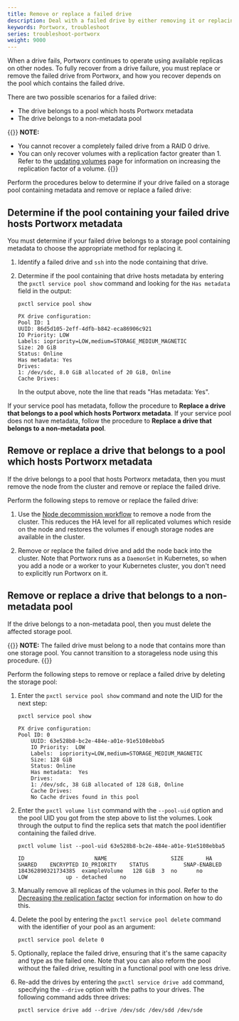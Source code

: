 ```yaml
---
title: Remove or replace a failed drive
description: Deal with a failed drive by either removing it or replacing it
keywords: Portworx, troubleshoot
series: troubleshoot-portworx
weight: 9000
---
```


When a drive fails, Portworx continues to operate using available replicas on other nodes. To fully recover from a drive failure, you must replace or remove the failed drive from Portworx, and how you recover depends on the pool which contains the failed drive.

There are two possible scenarios for a failed drive:

* The drive belongs to a pool which hosts Portworx metadata
* The drive belongs to a non-metadata pool

{{<info>}}
**NOTE:**

* You cannot recover a completely failed drive from a RAID 0 drive.
* You can only recover volumes with a replication factor greater than 1. Refer to the [updating volumes](/reference/cli/updating-volumes#update-a-volume-s-replication-factor) page for information on increasing the replication factor of a volume.
{{</info>}}

Perform the procedures below to determine if your drive failed on a storage pool containing metadata and remove or replace a failed drive:

## Determine if the pool containing your failed drive hosts Portworx metadata

You must determine if your failed drive belongs to a storage pool containing metadata to choose the appropriate method for replacing it.

1. Identify a failed drive and `ssh` into the node containing that drive.

2. Determine if the pool containing that drive hosts metadata by entering the `pxctl service pool show` command and looking for the `Has metadata` field in the output:

    ```text
    pxctl service pool show
    ```
    ```output
    PX drive configuration:
    Pool ID: 1
    UUID: 86d5d105-2eff-4dfb-b842-eca86906c921
    IO Priority: LOW
    Labels: iopriority=LOW,medium=STORAGE_MEDIUM_MAGNETIC
    Size: 20 GiB
    Status: Online
    Has metadata: Yes
    Drives:
    1: /dev/sdc, 8.0 GiB allocated of 20 GiB, Online
    Cache Drives:
    ```

    In the output above, note the line that reads "Has metadata: Yes".

If your service pool has metadata, follow the procedure to **Replace a drive that belongs to a pool which hosts Portworx metadata**. If your service pool does not have metadata, follow the procedure to **Replace a drive that belongs to a non-metadata pool**.

## Remove or replace a drive that belongs to a pool which hosts Portworx metadata

If the drive belongs to a pool that hosts Portworx metadata, then you must remove the node from the cluster and remove or replace the failed drive.

Perform the following steps to remove or replace the failed drive:

1. Use the [Node decommission workflow](/portworx-install-with-kubernetes/operate-and-maintain-on-kubernetes/uninstall/decommission-a-node/#step-1-migrate-application-pods-using-portworx-volumes-that-are-running-on-this-node) to remove a node from the cluster. This reduces the HA level for all replicated volumes which reside on the node and restores the volumes if enough storage nodes are available in the cluster.

2. Remove or replace the failed drive and add the node back into the cluster. Note that Portworx runs as a `DaemonSet` in Kubernetes, so when you add a node or a worker to your Kubernetes cluster, you don't need to explicitly run Portworx on it.

## Remove or replace a drive that belongs to a non-metadata pool

If the drive belongs to a non-metadata pool, then you must delete the affected storage pool.

{{<info>}}
**NOTE:** The failed drive must belong to a node that contains more than one storage pool. You cannot transition to a storageless node using this procedure.
{{</info>}}

Perform the following steps to remove or replace a failed drive by deleting the storage pool:

1. Enter the `pxctl service pool show` command and note the UID for the next step:

    ```text
    pxctl service pool show
    ```
    ```output
    PX drive configuration:
    Pool ID: 0
        UUID: 63e528b8-bc2e-484e-a01e-91e5108ebba5
        IO Priority:  LOW
        Labels:  iopriority=LOW,medium=STORAGE_MEDIUM_MAGNETIC
        Size: 128 GiB
        Status: Online
        Has metadata:  Yes
        Drives:
        1: /dev/sdc, 38 GiB allocated of 128 GiB, Online
        Cache Drives:
        No Cache drives found in this pool
    ```

2. Enter the `pxctl volume list` command with the `--pool-uid` option and the pool UID you got from the step above to list the volumes. Look through the output to find the replica sets that match the pool identifier containing the failed drive.

    ```text
    pxctl volume list --pool-uid 63e528b8-bc2e-484e-a01e-91e5108ebba5
    ```
    ```output
    ID			            NAME					SIZE	   HA SHARED	ENCRYPTED IO_PRIORITY	 STATUS		      SNAP-ENABLED
    184362890321734385	exampleVolume	128 GiB  3  no	    no		    LOW		       up - detached	no
    ```

3. Manually remove all replicas of the volumes in this pool. Refer to the [Decreasing the replication factor](/reference/cli/updating-volumes/#decreasing-the-replication-factor) section for information on how to do this.

4. Delete the pool by entering the `pxctl service pool delete` command with the identifier of your pool as an argument:

    ```text
    pxctl service pool delete 0
    ```

5. Optionally, replace the failed drive, ensuring that it's the same capacity and type as the failed one. Note that you can also reform the pool without the failed drive, resulting in a functional pool with one less drive.

6. Re-add the drives by entering the `pxctl service drive add` command, specifying the `--drive` option with the paths to your drives. The following command adds three drives:

    ```text
    pxctl service drive add --drive /dev/sdc /dev/sdd /dev/sde
    ```
